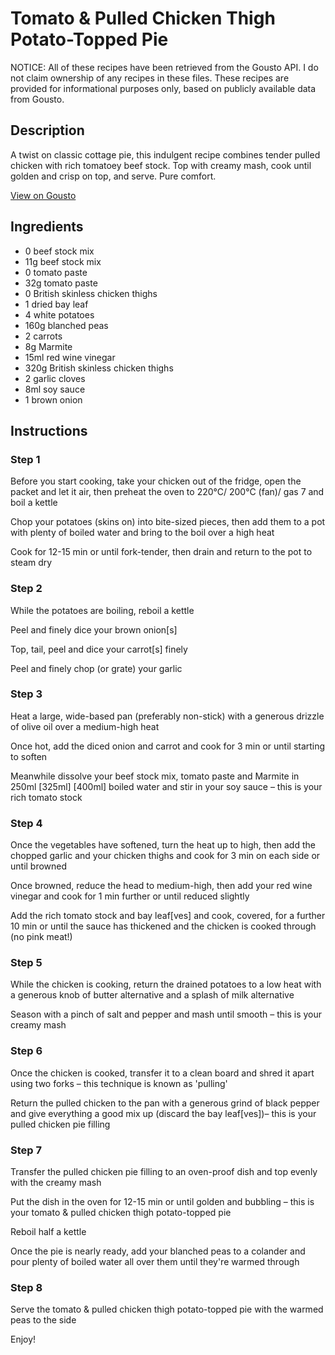 # Tomato & Pulled Chicken Thigh Potato-Topped Pie

NOTICE: All of these recipes have been retrieved from the Gousto API. I do not claim ownership of any recipes in these files. These recipes are provided for informational purposes only, based on publicly available data from Gousto.

## Description

A twist on classic cottage pie, this indulgent recipe combines tender pulled chicken with rich tomatoey beef stock. Top with creamy mash, cook until golden and crisp on top, and serve. Pure comfort. 

[View on Gousto](https://www.gousto.co.uk/recipes/cookbook/rich-tomato-pulled-chicken-pie)

## Ingredients

- 0 beef stock mix
- 11g beef stock mix
- 0 tomato paste
- 32g tomato paste
- 0 British skinless chicken thighs
- 1 dried bay leaf
- 4 white potatoes
- 160g blanched peas
- 2 carrots
- 8g Marmite
- 15ml red wine vinegar
- 320g British skinless chicken thighs
- 2 garlic cloves
- 8ml soy sauce
- 1 brown onion

## Instructions


### Step 1

Before you start cooking, take your chicken out of the fridge, open the packet and let it air, then preheat the oven to 220°C/ 200°C (fan)/ gas 7 and boil a kettle

Chop your potatoes (skins on) into bite-sized pieces, then add them to a pot with plenty of boiled water and bring to the boil over a high heat

Cook for 12-15 min or until fork-tender, then drain and return to the pot to steam dry


### Step 2

While the potatoes are boiling, reboil a kettle

Peel and finely dice your brown onion[s]

Top, tail, peel and dice your carrot[s] finely

Peel and finely chop (or grate) your garlic


### Step 3

Heat a large, wide-based pan (preferably non-stick) with a generous drizzle of olive oil over a medium-high heat

Once hot, add the diced onion and carrot and cook for 3 min or until starting to soften

Meanwhile dissolve your beef stock mix, tomato paste and Marmite in 250ml<span class="text-purple"> [325ml]</span><span class="text-danger"> [400ml] </span>boiled water and stir in your soy sauce – this is your rich tomato stock


### Step 4

Once the vegetables have softened, turn the heat up to high, then add the chopped garlic and your chicken thighs and cook for 3 min on each side or until browned

Once browned, reduce the head to medium-high, then add your red wine vinegar and cook for 1 min further or until reduced slightly

Add the rich tomato stock and bay leaf[ves]<span class="text-danger"> </span>and cook, covered, for a further 10 min or until the sauce has thickened and the chicken is cooked through (no pink meat!)


### Step 5

While the chicken is cooking, return the drained potatoes to a low heat with a generous knob of butter alternative and a splash of milk alternative

Season with a pinch of salt and pepper and mash until smooth – this is your creamy mash


### Step 6

Once the chicken is cooked, transfer it to a clean board and shred it apart using two forks – this technique is known as 'pulling'

Return the pulled chicken to the pan with a generous grind of black pepper and give everything a good mix up (discard the bay leaf[ves])– this is your pulled chicken pie filling


### Step 7

Transfer the pulled chicken pie filling to an oven-proof dish and top evenly with the creamy mash

Put the dish in the oven for 12-15 min or until golden and bubbling – this is your tomato & pulled chicken thigh potato-topped pie

Reboil half a kettle

Once the pie is nearly ready, add your blanched peas to a colander and pour plenty of boiled water all over them until they're warmed through

### Step 8

Serve the tomato & pulled chicken thigh potato-topped pie with the warmed peas to the side

Enjoy!

